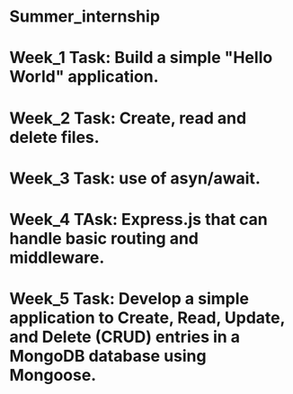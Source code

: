 # Summer_internship
# Week_1 Task: Build a simple "Hello World" application.
# Week_2 Task: Create, read and delete files.
# Week_3 Task: use of asyn/await.
# Week_4 TAsk: Express.js that can handle basic routing and middleware.
# Week_5 Task: Develop a simple application to Create, Read, Update, and Delete (CRUD) entries in a MongoDB database using Mongoose.